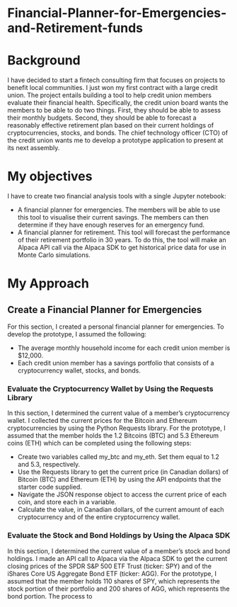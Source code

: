 # Financial-Planner-for-Emergencies-and-Retirement-funds
# Background

I have decided to start a fintech consulting firm that focuses on projects to benefit local communities. I just won my first contract with a large credit union. The project entails building a tool to help credit union members evaluate their financial health. Specifically, the credit union board wants the members to be able to do two things. First, they should be able to assess their monthly budgets. Second, they should be able to forecast a reasonably effective retirement plan based on their current holdings of cryptocurrencies, stocks, and bonds. The chief technology officer (CTO) of the credit union wants me to develop a prototype application to present at its next assembly.

# My objectives

 I have to create two financial analysis tools with a single Jupyter notebook:
* A financial planner for emergencies. The members will be able to use this tool to visualise their current savings. The members can then determine if they have enough reserves for an emergency fund.
 * A financial planner for retirement. This tool will forecast the performance of their retirement portfolio in 30 years. To do this, the tool will make an Alpaca API call via the Alpaca SDK to get historical price data for use in Monte Carlo simulations.

# My Approach

## Create a Financial Planner for Emergencies

For this section, I created a personal financial planner for emergencies. To develop the prototype, I assumed the following:
* The average monthly household income for each credit union member is $12,000.
* Each credit union member has a savings portfolio that consists of a cryptocurrency wallet, stocks, and bonds.

### Evaluate the Cryptocurrency Wallet by Using the Requests Library
In this section, I determined the current value of a member’s cryptocurrency wallet. I collected the current prices for the Bitcoin and Ethereum cryptocurrencies by using the Python Requests library. For the prototype, I assumed that the member holds the 1.2 Bitcoins (BTC) and 5.3 Ethereum coins (ETH) which can be completed using the following steps:
* Create two variables called my_btc and my_eth. Set them equal to 1.2 and 5.3, respectively.
* Use the Requests library to get the current price (in Canadian dollars) of Bitcoin (BTC) and Ethereum (ETH) by using the API endpoints that the starter code supplied.
* Navigate the JSON response object to access the current price of each coin, and store each in a variable.
* Calculate the value, in Canadian dollars, of the current amount of each cryptocurrency and of the entire cryptocurrency wallet.

### Evaluate the Stock and Bond Holdings by Using the Alpaca SDK
In this section, I determined the current value of a member’s stock and bond holdings. I made an API call to Alpaca via the Alpaca SDK to get the current closing prices of the SPDR S&P 500 ETF Trust (ticker: SPY) and of the iShares Core US Aggregate Bond ETF (ticker: AGG). For the prototype, I  assumed that the member holds 110 shares of SPY, which represents the stock portion of their portfolio and 200 shares of AGG, which represents the bond portion. The process to 